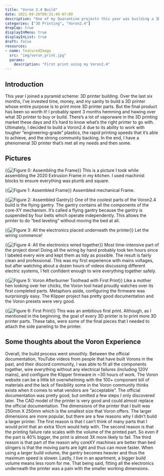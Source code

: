 ```yaml
---
title: "Voron 2.4 Build"
date: 2021-09-26T00:31:49-07:00
description: "One of my Quarantine projects this year was building a 3D Printer... with a 3D printer."
categories: ["3D Printing", "Voron2.4"]
dropCap: true
displayInMenu: true
displayInList: true
draft: false
resources:
- name: featuredImage
  src: "img/voron_print.jpg"
  params:
    description: "First print using my Voron2.4"
---
```



## Introduction

This year I joined a pyramid scheme: 3D printer building. Over the last six months, I’ve invested time, money, and my sanity to build a 3D printer whose entire purpose is to print more 3D printer parts. But the final product has been so worth it!
I probably spent 3 months hemming and hawing over what 3D printer to buy or build. There’s a lot of vaporware in the 3D printing market these days and it’s hard to know what’s the right printer to go with. Ultimately, I decided to build a Voron2.4 due to its ability to work with tougher “engineering-grade” plastics, the rapid printing speeds that it’s able to achieve, and the strong community backing. In the end, I have a phenomenal 3D printer that’s met all my needs and then some.

## Pictures
{{<image src="img/frame_assembling.jpg" alt="Figure 0: Assembling the Frame" >}}
This is a picture I took while assembling the 2020 Extrusion Frame in my kitchen. I used machinist blocks to ensure everything was plumb and square.

{{<image src="img/frame_assembled.png" alt="Figure 1: Assembled Frame" >}}
Assembled mechanical Frame. 

{{<image src="img/gantry_assembled.png" alt="Figure 2: Assembled Gantry" >}}
One of the coolest parts of the Voron2.4 build is the flying gantry. The gantry contains all the components of the core-XY mechanism. It’s called a flying gantry because the gantry is suspended by four belts which operate independently. This allows the printer to do “bed leveling” without moving the bed at all.

{{<image src="img/placement.png" alt="Figure 3: All the electronics placed underneath the printer" >}}
Let the wiring commence!

{{<image src="img/routing.png" alt="Figure 4: All the electronics wired together" >}}
Most time-intensive part of the project done! Doing all the wiring by hand probably took ten hours since I labeled every wire and kept them as tidy as possible. The result is fairly clean and professional. This was my first experience with mains voltages, but after watching about a dozen hours of videos discussing different electric systems, I felt confident enough to wire everything together safely.

{{<image src="img/mother_hen.png" alt="Figure 5: Voron Afterburner Toolhead with First Print" >}}
Like a mother hen looking over her chicks, the Voron tool head proudly watches over its first completed parts. Metaphors aside, configuring the firmware was surprisingly easy. The Klipper project has pretty good documentation and the Voron presets were very good. 

{{<image src="img/first_print.png" alt="Figure 6: First Print" >}}
This was an ambitious first print. Although, as I mentioned in the beginning, the goal of every 3D printer is to print more 3D printer parts. These tabs, were some of the final pieces that I needed to attach the side paneling to the printer. 


## Some thoughts about the Voron Experience
Overall, the build process went smoothly. Between the official documentation, YouTube videos from people that have built Vorons in the past, and their discord community, I was able to fit all the components together, wire everything without any electrical failures (including 120V mains), and configure the Klipper firmware in ~30 hours of work. The Voron website can be a little bit overwhelming with the 100+ component bill of materials and the lack of flexibility some in the Voron community thinks exists when it comes to what vendors are “acceptable”. The official documentation was pretty good, but omitted a few steps I only discovered later. The CAD model of the printer is very good and could almost replace the official documentation. 
The dimensions of the printer that I built was 250mm X 250mm which is the smallest size that Voron offers. The larger dimensions are more popular, but there are a few reasons why I didn’t build a larger printer. The first reason is that I can’t think of many parts that I would print that an extra 10cm would help with. The second reason is that the printing failure rate scales with the volume of the printed part. So even if the part is 40% bigger, the print is almost 3X more likely to fail. The third reason is that part of the reason why coreXY machines are better than bed slingers is that the moving parts are light and thus can move faster. When using a larger build volume, the gantry becomes heavier and thus the maximum speed is slower. Lastly, I live in an apartment, a bigger build volume means less room for me. That being said, fitting all the electronics underneath the printer was a pain with the smaller working dimensions.
